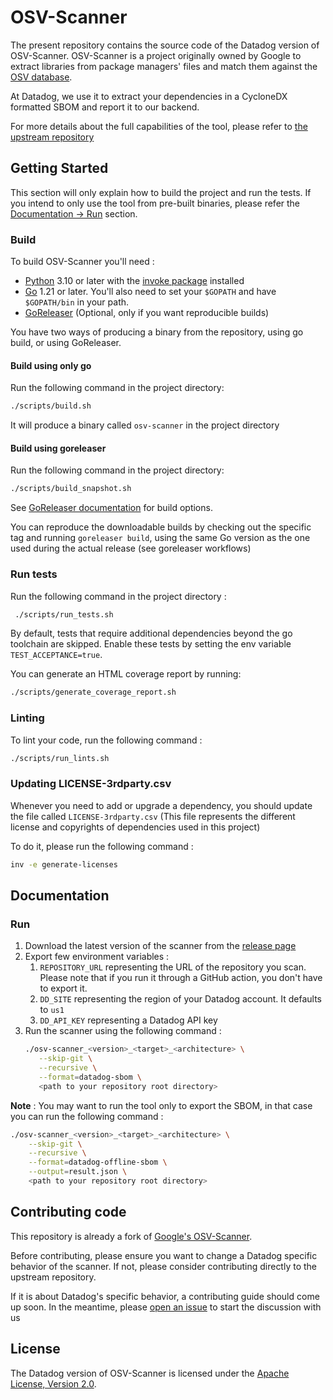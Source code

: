 # OSV-Scanner

The present repository contains the source code of the Datadog version of OSV-Scanner.
OSV-Scanner is a project originally owned by Google to extract libraries from package managers' files and match them against the [OSV database](https://osv.dev/).

At Datadog, we use it to extract your dependencies in a CycloneDX formatted SBOM and report it to our backend.

For more details about the full capabilities of the tool, please refer to [the upstream repository](https://www.github.com/google/osv-scanner)

## Getting Started

This section will only explain how to build the project and run the tests. If you intend to only use the tool from pre-built binaries, please refer the [Documentation -> Run](#run) section.

### Build

To build OSV-Scanner you'll need :

- [Python]() 3.10 or later with the [invoke package](https://www.pyinvoke.org/installing.html) installed
- [Go](https://golang.org/doc/install) 1.21 or later. You'll also need to set your `$GOPATH` and have `$GOPATH/bin` in your path.
- [GoReleaser](https://goreleaser.com/) (Optional, only if you want reproducible builds)

You have two ways of producing a binary from the repository, using go build, or using GoReleaser.

#### Build using only go

Run the following command in the project directory:

```bash
./scripts/build.sh
```

It will produce a binary called `osv-scanner` in the project directory

#### Build using goreleaser

Run the following command in the project directory:

```bash
./scripts/build_snapshot.sh
```

See [GoReleaser documentation](https://goreleaser.com/cmd/goreleaser_build/) for build options.

You can reproduce the downloadable builds by checking out the specific tag and running `goreleaser build`, using the same Go version as the one used during the actual release (see goreleaser workflows)

### Run tests

Run the following command in the project directory :

```bash
 ./scripts/run_tests.sh
```

By default, tests that require additional dependencies beyond the go toolchain are skipped. Enable these tests by setting the env variable `TEST_ACCEPTANCE=true`.

You can generate an HTML coverage report by running:

```bash
./scripts/generate_coverage_report.sh
```

### Linting

To lint your code, run the following command :

```bash
./scripts/run_lints.sh
```

### Updating LICENSE-3rdparty.csv

Whenever you need to add or upgrade a dependency, you should update the file called `LICENSE-3rdparty.csv`
(This file represents the different license and copyrights of dependencies used in this project)

To do it, please run the following command :

```bash
inv -e generate-licenses
```

## Documentation

### Run

1. Download the latest version of the scanner from the [release page](https://www.github.com/DataDog/osv-scanner/releases)
2. Export few environment variables :
   1. `REPOSITORY_URL` representing the URL of the repository you scan. Please note that if you run it through a GitHub action, you don't have to export it.
   2. `DD_SITE` representing the region of your Datadog account. It defaults to `us1`
   3. `DD_API_KEY` representing a Datadog API key
3. Run the scanner using the following command :
   ```bash
   ./osv-scanner_<version>_<target>_<architecture> \
      --skip-git \
      --recursive \
      --format=datadog-sbom \
      <path to your repository root directory>
   ```

**Note** : You may want to run the tool only to export the SBOM, in that case you can run the following command :

```bash
./osv-scanner_<version>_<target>_<architecture> \
    --skip-git \
    --recursive \
    --format=datadog-offline-sbom \
    --output=result.json \
    <path to your repository root directory>
```

## Contributing code

This repository is already a fork of [Google's OSV-Scanner](https://www.github.com/google/osv-scanner).

Before contributing, please ensure you want to change a Datadog specific behavior of the scanner.
If not, please consider contributing directly to the upstream repository.

If it is about Datadog's specific behavior, a contributing guide should come up soon. In the meantime, please [open an issue](https://www.github.com/DataDog/osv-scanner/issues) to start the discussion with us

## License

The Datadog version of OSV-Scanner is licensed under the [Apache License, Version 2.0](LICENSE).
